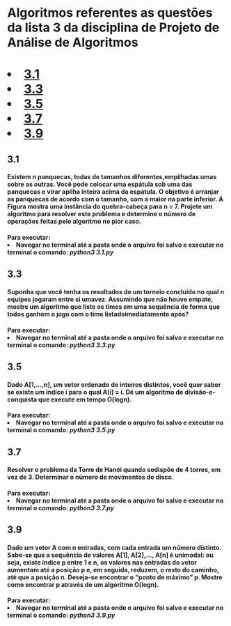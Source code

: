 # Algoritmos referentes as questões da lista 3 da disciplina de Projeto de Análise de Algoritmos
<h1 align="left">
  <li><a href="#3.1">3.1</a></li>
  <li><a href="#3.3">3.3</a></li>
  <li><a href="#3.5">3.5</a></li>
  <li><a href="#3.7">3.7</a></li>
  <li><a href="#3.9">3.9</a></li>
</h1>
<h2 id="3.1"> 3.1 </h2>
<h4> Existem n panquecas, todas de tamanhos diferentes,empilhadas umas sobre as outras. Você pode colocar uma espátula sob uma das panquecas e virar apilha inteira acima da espátula. O objetivo é arranjar as panquecas de acordo com o tamanho, com a maior na parte inferior. A Figura mostra uma instância do quebra-cabeça para n = 7. Projete um algoritmo para resolver este problema e determine o número de operações feitas pelo algoritmo no pior caso.</h4>

<h4> <strong>Para executar:</strong> </br> <li>Navegar no terminal até a pasta onde o arquivo foi salvo e executar no terminal o comando: <i><strong>python3 3.1.py</strong></i> </li> </h4>

<h2 id="3.3"> 3.3 </h2>
<h4> Suponha que você tenha os resultados de um torneio concluído no qual n equipes jogaram entre si umavez. Assumindo que não houve empate, mostre um algoritmo que liste os times em uma sequência de forma que todos ganhem o jogo com o time listadoimediatamente após?</h4>

<h4> <strong>Para executar:</strong> </br> <li>Navegar no terminal até a pasta onde o arquivo foi salvo e executar no terminal o comando: <i><strong>python3 3.3.py</strong></i> </li> </h4>

<h2 id="3.5"> 3.5 </h2>
<h4>Dado A[1,...,n], um vetor ordenado de inteiros distintos, você quer saber se existe um índice i para o qual A[i] = i. Dê um algoritmo de divisão-e-conquista que execute em tempo O(logn).</h4>

<h4> <strong>Para executar:</strong> </br> <li>Navegar no terminal até a pasta onde o arquivo foi salvo e executar no terminal o comando: <i><strong>python3 3.5.py</strong></i> </li> </h4>

<h2 id="3.7"> 3.7 </h2>
<h4>Resolver o problema da Torre de Hanói quando sedispõe de 4 torres, em vez de 3. Determinar o número de movimentos de disco.</h4>

<h4> <strong>Para executar:</strong> </br> <li>Navegar no terminal até a pasta onde o arquivo foi salvo e executar no terminal o comando: <i><strong>python3 3.7.py</strong></i> </li> </h4>

<h2 id="3.9"> 3.9 </h2>
<h4>Dado um vetor A com n entradas, com cada entrada um número distinto. Sabe-se que a sequência de valores A[1], A[2],..., A[n] é unimodal: ou seja, existe índice p entre 1 e n, os valores nas entradas do vetor aumentam até a posição p e, em seguida, reduzem, o resto do caminho, até que a posição n. Deseja-se encontrar o “ponto de máximo” p. Mostre como encontrar p através de um algoritmo O(logn).</h4>


<h4> <strong>Para executar:</strong> </br> <li>Navegar no terminal até a pasta onde o arquivo foi salvo e executar no terminal o comando: <i><strong>python3 3.9.py</strong></i> </li> </h4>


